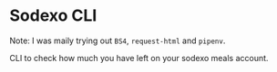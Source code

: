 # Sodexo CLI

Note: I was maily trying out `BS4`, `request-html` and `pipenv`.

CLI to check how much you have left on your sodexo meals account.